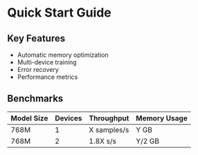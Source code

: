 # Quick Start Guide

## Key Features

- Automatic memory optimization
- Multi-device training
- Error recovery
- Performance metrics

## Benchmarks

| Model Size | Devices | Throughput | Memory Usage |
|------------|---------|------------|--------------|
| 768M       | 1       | X samples/s| Y GB        |
| 768M       | 2       | 1.8X s/s   | Y/2 GB      |
